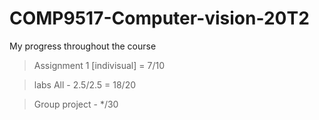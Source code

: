 # COMP9517-Computer-vision-20T2
My progress throughout the course

> Assignment 1 [indivisual] = 7/10

> labs All - 2.5/2.5 = 18/20

> Group project - */30
